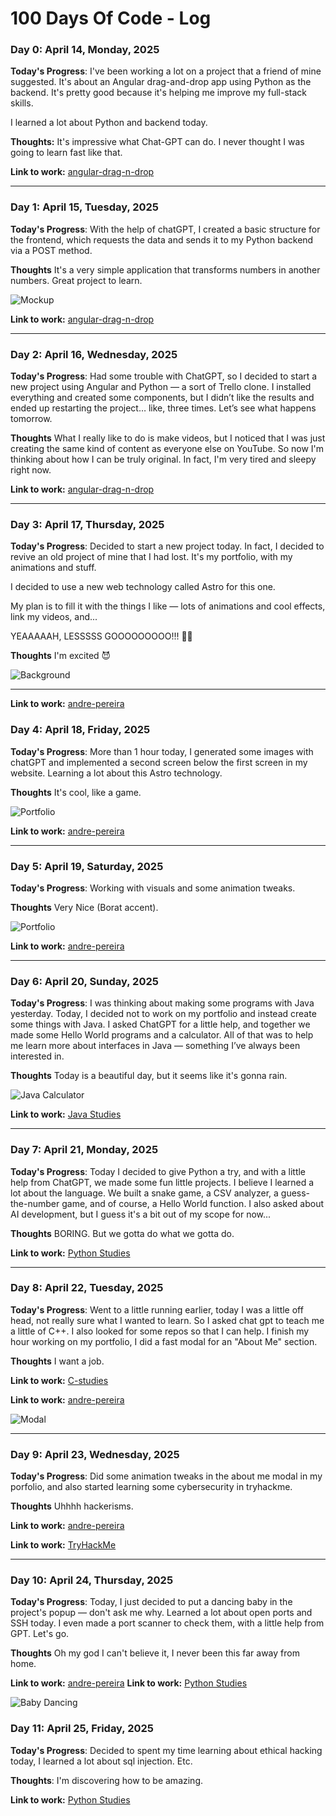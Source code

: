 # 100 Days Of Code - Log


### Day 0: April 14, Monday, 2025

**Today's Progress**: I've been working a lot on a project that a friend of mine suggested.
It's about an Angular drag-and-drop app using Python as the backend.
It's pretty good because it's helping me improve my full-stack skills.

I learned a lot about Python and backend today.

**Thoughts:** It's impressive what Chat-GPT can do. I never thought I was going to learn fast like that.

**Link to work:** [angular-drag-n-drop](https://github.com/ElandVarse/angular-drag-n-drop)

---

### Day 1: April 15, Tuesday, 2025

**Today's Progress**: With the help of chatGPT, I created a basic structure for the frontend, which requests the data and sends it to my Python backend via a POST method.

**Thoughts** It's a very simple application that transforms numbers in another numbers. Great project to learn.

![Mockup](/assets/pipeline-runner-01.png)

**Link to work:** [angular-drag-n-drop](https://github.com/ElandVarse/angular-drag-n-drop)

---

### Day 2: April 16, Wednesday, 2025

**Today's Progress**: Had some trouble with ChatGPT, so I decided to start a new project using Angular and Python — a sort of Trello clone. I installed everything and created some components, but I didn’t like the results and ended up restarting the project… like, three times. Let’s see what happens tomorrow.

**Thoughts** What I really like to do is make videos, but I noticed that I was just creating the same kind of content as everyone else on YouTube. So now I'm thinking about how I can be truly original. In fact, I'm very tired and sleepy right now.

**Link to work:** [angular-drag-n-drop](https://github.com/ElandVarse/drag-n-drop)

---

### Day 3: April 17, Thursday, 2025

**Today's Progress**: Decided to start a new project today. In fact, I decided to revive an old project of mine that I had lost. It's my portfolio, with my animations and stuff.

I decided to use a new web technology called Astro for this one.

My plan is to fill it with the things I like — lots of animations and cool effects, link my videos, and...

YEAAAAAH, LESSSSS GOOOOOOOOO!!! 😤🚀

**Thoughts** I'm excited 😈

![Background](/assets/andre-pereira-gif-background-1.gif)

---

**Link to work:** [andre-pereira](https://github.com/ElandVarse/andre-pereira)

### Day 4: April 18, Friday, 2025

**Today's Progress**: More than 1 hour today, I generated some images with chatGPT and implemented a second screen below the first screen in my website. Learning a lot about this Astro technology.

**Thoughts** It's cool, like a game.

![Portfolio](/assets/player_walking.gif)

**Link to work:** [andre-pereira](https://github.com/ElandVarse/andre-pereira)

---

### Day 5: April 19, Saturday, 2025

**Today's Progress**: Working with visuals and some animation tweaks. 


**Thoughts** Very Nice (Borat accent).

![Portfolio](/assets/clouds-and-dino.gif)

**Link to work:** [andre-pereira](https://github.com/ElandVarse/andre-pereira)

---

### Day 6: April 20, Sunday, 2025

**Today's Progress**: I was thinking about making some programs with Java yesterday. Today, I decided not to work on my portfolio and instead create some things with Java. I asked ChatGPT for a little help, and together we made some Hello World programs and a calculator. All of that was to help me learn more about interfaces in Java — something I’ve always been interested in.


**Thoughts** Today is a beautiful day, but it seems like it's gonna rain.

![Java Calculator](/assets/java-calculator.png)

**Link to work:** [Java Studies](https://github.com/ElandVarse/java-studies)

---

### Day 7: April 21, Monday, 2025

**Today's Progress**: Today I decided to give Python a try, and with a little help from ChatGPT, we made some fun little projects. I believe I learned a lot about the language. We built a snake game, a CSV analyzer, a guess-the-number game, and of course, a Hello World function. I also asked about AI development, but I guess it's a bit out of my scope for now...

**Thoughts** BORING. But we gotta do what we gotta do.

**Link to work:** [Python Studies](https://github.com/ElandVarse/python-studies)

---

### Day 8: April 22, Tuesday, 2025

**Today's Progress**: Went to a little running earlier, today I was a little off head, not really sure what I wanted to learn. So I asked chat gpt to teach me a little of C++. I also looked for some repos so that I can help. I finish my hour working on my portfolio, I did a fast modal for an "About Me" section.

**Thoughts** I want a job.

**Link to work:** [C-studies](https://github.com/ElandVarse/c-studies)

**Link to work:** [andre-pereira](https://github.com/ElandVarse/andre-pereira)

![Modal](/assets/modal.png)

---

### Day 9: April 23, Wednesday, 2025

**Today's Progress**: Did some animation tweaks in the about me modal in my porfolio, and also started learning some cybersecurity in tryhackme.

**Thoughts** Uhhhh hackerisms.


**Link to work:** [andre-pereira](https://github.com/ElandVarse/andre-pereira)

**Link to work:** [TryHackMe](https://tryhackme.com/p/andre.jobs23)

---

### Day 10: April 24, Thursday, 2025

**Today's Progress**: Today, I just decided to put a dancing baby in the project's popup — don't ask me why. 
Learned a lot about open ports and SSH today.
I even made a port scanner to check them, with a little help from GPT.
Let's go.

**Thoughts** Oh my god I can't believe it, I never been this far away from home.

**Link to work:** [andre-pereira](https://github.com/ElandVarse/andre-pereira)
**Link to work:** [Python Studies](https://github.com/ElandVarse/python-studies)

![Baby Dancing](/assets/baby-dancing.gif)

### Day 11: April 25, Friday, 2025

**Today's Progress**: Decided to spent my time learning about ethical hacking today, I learned a lot about sql injection. Etc.

**Thoughts**: I'm discovering how to be amazing.

**Link to work:** [Python Studies](https://github.com/ElandVarse/python-studies)


<!-- ### Day 0: February 30, 2016 (Example 1)
##### (delete me or comment me out)

**Today's Progress**: Fixed CSS, worked on canvas functionality for the app.

**Thoughts:** I really struggled with CSS, but, overall, I feel like I am slowly getting better at it. Canvas is still new for me, but I managed to figure out some basic functionality.

**Link to work:** [Calculator App](http://www.example.com)

### Day 1: June 27, Monday

**Today's Progress**: I've gone through many exercises on FreeCodeCamp.

**Thoughts** I've recently started coding, and it's a great feeling when I finally solve an algorithm challenge after a lot of attempts and hours spent.

**Link(s) to work**
1. [Find the Longest Word in a String](https://www.freecodecamp.com/challenges/find-the-longest-word-in-a-string)
2. [Title Case a Sentence](https://www.freecodecamp.com/challenges/title-case-a-sentence) -->
